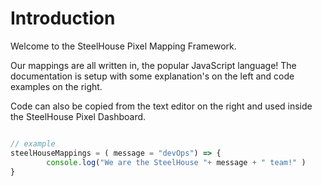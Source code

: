 # Introduction

Welcome to the SteelHouse Pixel Mapping Framework.

Our mappings are all written in, the popular JavaScript language! 
The documentation is setup with some explanation's on the left
and code examples on the right. 

Code can also be copied from the text editor on the right
and used inside the SteelHouse Pixel Dashboard.

```javascript

// example
steelHouseMappings = ( message = "devOps") => { 
		console.log("We are the SteelHouse "+ message + " team!" )
}

```